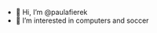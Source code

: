 - 👋 Hi, I’m @paulafierek
- 👀 I’m interested in computers and soccer

<!---
paulafierek/paulafierek is a ✨ special ✨ repository because its `README.md` (this file) appears on your GitHub profile.
You can click the Preview link to take a look at your changes.
--->
